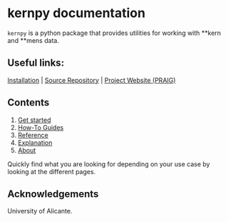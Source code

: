 # kernpy documentation

`kernpy` is a python package that provides utilities for working with **kern and **mens data. 


## Useful links: 
[Installation](get-started/installation.md) | [Source Repository](https://github.com/OMR-PRAIG-UA-ES/kernpy) | [Project Website (PRAIG)](https://praig.ua.es/)



## Contents

1. [Get started](get-started.md)
2. [How-To Guides](how-to-guides.md)
3. [Reference](reference.md)
4. [Explanation](explanation.md)
5. [About](about.md)

Quickly find what you are looking for depending on
your use case by looking at the different pages.

## Acknowledgements
University of Alicante. 

